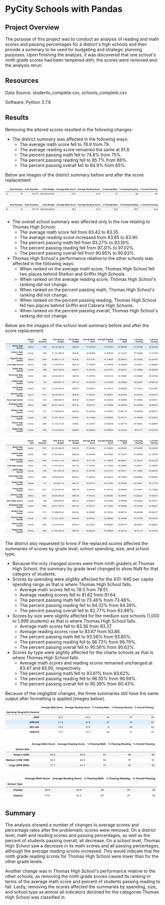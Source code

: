# PyCity Schools with Pandas

## Project Overview
The purpose of this project was to conduct an analysis of reading and math scores and passing percentages for a district's high schools and then provide a summary to be used for budgeting and strategic planning purposes. Upon finishing the analysis, it was discovered that one school's ninth grade scores had been tampered with; the scores were removed and the analysis rerun.

## Resources
Data Source: students_complete.csv, schools_complete.csv

Software: Python 3.7.6

## Results
Removing the altered scores resulted in the following changes:
- The district summary was affected in the following ways:
  - The average math score fell to 78.9 from 79.
  - The average reading score remained the same at 81.9. 
  - The percent passing math fell to 74.8% from 75%.
  - The percent passing reading fell to 85.7% from 86%.
  - The percent passing overall fell to 64.9% from 65%.
 
Below are images of the district summary before and after the score replacement.

![This is an image](https://github.com/EricaEidelman/School_District_Analysis/blob/main/Initial_district_summary.png)

![This is an image](https://github.com/EricaEidelman/School_District_Analysis/blob/main/Revised_district_summary.png)

- The overall school summary was affected only in the row relating to Thomas High School:
  - The average math score fell from 83.42 to 83.35.
  - The average reading score increased from 83.85 to 83.90.
  - The percent passing math fell from 93.27% to 93.19%.
  - The percent passing reading fell from 97.31% to 97.02%.
  - The percent passing overall fell from 90.95% to 90.63%.
- Thomas High School's performance relative to the other schools was affected in the following ways:
  - When ranked on the average math score, Thomas High School fell two places behind Shelton and Griffin High Schools.
  - When ranked on the average reading score, Thomas High School's ranking did not change.
  - When ranked on the percent passing math, Thomas High School's ranking did not change.
  - When ranked on the percent passing reading, Thomas High School fell two places behind Griffin and Cabrera High Schools.
  - When ranked on the percent passing overall, Thomas High School's ranking did not change.

Below are the images of the school level summary before and after the score replacement.

![This is an image](https://github.com/EricaEidelman/School_District_Analysis/blob/main/Initial_school_summary.png)

![This is an image](https://github.com/EricaEidelman/School_District_Analysis/blob/main/Revised_school_summary.png)

The district also requested to know if the replaced scores affected the summaries of scores by grade level, school spending, size, and school type.
- Because the only changed scores were from ninth graders at Thomas High School, the summary by grade level changed to show NaN for that category of students.
- Scores by spending were slightly affected for the $631-$645 per capita spending range as that is where Thomas High School falls.
  - Average math scores fell to 78.5 from 78.51.
  - Average reading scores fell to 81.62 from 81.64.
  - The percent passing math fell to 73.46% from 73.48%.
  - The percent passing reading fell to 84.32% from 84.39%.
  - The percent passing overall fell to 62.77% from 62.86%.
- Scores by size were slightly affected for the medium size schools (1,000 to 1,999 students) as that is where Thomas High School falls.
  - Average math scores fell to 83.36 from 83.37.
  - Average reading scores rose to 83.87 from 83.86.
  - The percent passing math fell to 93.58% from 93.60%.
  - The percent passing reading fell to 96.73% from 96.79%.
  - The percent passing overall fell to 90.56% from 90.62%.
- Scores by type were slightly affected for the charte schools as that is where Thomas High School falls.
  - Average math scores and reading scores remained unchanged at 83.47 and 83.90, respectively.
  - The percent passing math fell to 93.61% from 93.62%.
  - The percent passing reading fell to 96.55% from 96.59%.
  - The percent passing overall fell to 90.39% from 90.43%.

Because of the negligible changes, the three summaries still have the same output after formatting is applied (images below).

![This is an image](https://github.com/EricaEidelman/School_District_Analysis/blob/main/Spending_summary.png)

![This is an image](https://github.com/EricaEidelman/School_District_Analysis/blob/main/Size_summary.png)

![This is an image](https://github.com/EricaEidelman/School_District_Analysis/blob/main/Type_summary.png)

## Summary
The analysis showed a number of changes to average scores and percentage rates after the problematic scores were removed. On a district level, math and reading scores and passing percentages, as well as the percent of students passing overall, all decrease. On a school level, Thomas High School saw a decrease in its math scores and all passing percentages, although the average reading scores increased. This would indicate that the ninth grade reading scores for Thomas High School were lower than for the other grade levels. 

Another change was in Thomas High School's performance relative to the other schools, as removing the ninth grade scores caused its ranking in terms of the average math score and percent of students passing reading to fall. Lastly, removing the scores affected the summaries by spending, size, and school type as almost all indicators declined for the categories Thomas High School was classified in.
